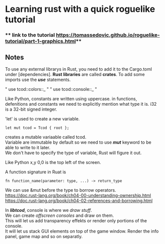 # Learning rust with a quick roguelike tutorial

### ** link to the tutorial <https://tomassedovic.github.io/roguelike-tutorial/part-1-graphics.html>**

## Notes

To use any external librarys in Rust, you need to add it to the Cargo.toml under [dependencies].
**Rust libraries** are called **crates**. To add some imports use the **_use_** statements.

" use tcod::colors::_ "
" use tcod::console::_ "

Like Python, constants are written using uppercase.
in functions, defenitions and constants we need to explicitly mention what type it is.
i32 is a 32-bit signed integer.

'let' is used to create a new variable.

    let mut tcod = Tcod { root };

creates a mutable variaable called tcod.  
Variable are immutable by default so we need to use **_mut_** keyword to be able to write to it later.  
We don't have to specify the type of variable, Rust will figure it out.

Like Python x,y 0,0 is the top left of the screen.

A function signature in Ruat is

    fn function_name(parameter: type, ...) -> return_type

We can use &mut before the type to borrow operators.  
<https://doc.rust-lang.org/book/ch04-00-understanding-ownership.html>  
<https://doc.rust-lang.org/book/ch04-02-references-and-borrowing.html>

In **_libtcod_**, console is where we _draw stuff_.  
We can create _offscreen consoles_ and draw on them.  
This will let us add transparency effekts or render only portions of the console.  
It will let us stack GUI elements on top of the game window. Render the info panel, game map and so on separatly.
